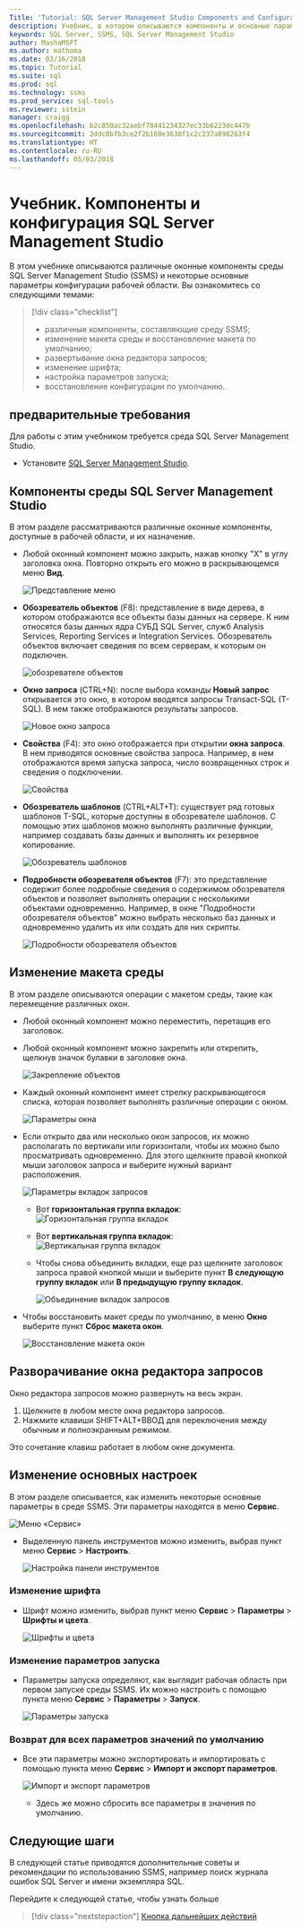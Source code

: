```yaml
---
Title: 'Tutorial: SQL Server Management Studio Components and Configuration'
description: Учебник, в котором описываются компоненты и основные параметры конфигурации среды SQL Server Management Studio.
keywords: SQL Server, SSMS, SQL Server Management Studio
author: MashaMSFT
ms.author: mathoma
ms.date: 03/16/2018
ms.topic: Tutorial
ms.suite: sql
ms.prod: sql
ms.technology: ssms
ms.prod_service: sql-tools
ms.reviewer: sstein
manager: craigg
ms.openlocfilehash: b2c850ac32aebf78441234327ec33b6223dc447b
ms.sourcegitcommit: 2ddc0bfb3ce2f2b160e3638f1c2c237a898263f4
ms.translationtype: HT
ms.contentlocale: ru-RU
ms.lasthandoff: 05/03/2018
---
```

# <a name="tutorial-sql-server-management-studio-components-and-configuration"></a>Учебник. Компоненты и конфигурация SQL Server Management Studio
В этом учебнике описываются различные оконные компоненты среды SQL Server Management Studio (SSMS) и некоторые основные параметры конфигурации рабочей области. Вы ознакомитесь со следующими темами: 

> [!div class="checklist"]
> * различные компоненты, составляющие среду SSMS;
> * изменение макета среды и восстановление макета по умолчанию;
> * развертывание окна редактора запросов;
> * изменение шрифта; 
> * настройка параметров запуска; 
> * восстановление конфигурации по умолчанию. 

## <a name="prerequisites"></a>предварительные требования
Для работы с этим учебником требуется среда SQL Server Management Studio.  

- Установите [SQL Server Management Studio](https://docs.microsoft.com/en-us/sql/ssms/download-sql-server-management-studio-ssms).

## <a name="sql-server-management-studio-components"></a>Компоненты среды SQL Server Management Studio
В этом разделе рассматриваются различные оконные компоненты, доступные в рабочей области, и их назначение. 

- Любой оконный компонент можно закрыть, нажав кнопку "X" в углу заголовка окна. Повторно открыть его можно в раскрывающемся меню **Вид**. 

    ![Представление меню](media/ssms-configuration/viewmenu.png)

- **Обозреватель объектов** (F8): представление в виде дерева, в котором отображаются все объекты базы данных на сервере. К ним относятся базы данных ядра СУБД SQL Server, служб Analysis Services, Reporting Services и Integration Services. Обозреватель объектов включает сведения по всем серверам, к которым он подключен. 
    
    ![обозревателе объектов](media/ssms-configuration/objectexplorer.png)
- **Окно запроса** (CTRL+N): после выбора команды **Новый запрос** открывается это окно, в котором вводятся запросы Transact-SQL (T-SQL). В нем также отображаются результаты запросов.
    
    ![Новое окно запроса](media/ssms-configuration/newquery.png)

- **Свойства** (F4): это окно отображается при открытии **окна запроса**. В нем приводятся основные свойства запроса. Например, в нем отображаются время запуска запроса, число возвращенных строк и сведения о подключении.  

    ![Свойства](media/ssms-configuration/properties.png)

- **Обозреватель шаблонов** (CTRL+ALT+T): существует ряд готовых шаблонов T-SQL, которые доступны в обозревателе шаблонов. С помощью этих шаблонов можно выполнять различные функции, например создавать базы данных и выполнять их резервное копирование. 

    ![Обозреватель шаблонов](media/ssms-configuration/templates.png)

- **Подробности обозревателя объектов** (F7): это представление содержит более подробные сведения о содержимом обозревателя объектов и позволяет выполнять операции с несколькими объектами одновременно. Например, в окне "Подробности обозревателя объектов" можно выбрать несколько баз данных и одновременно удалить их или создать для них скрипты. 

    ![Подробности обозревателя объектов](media/ssms-configuration/objectexplorerdetails.PNG) 
 

    

## <a name="change-the-environmental-layout"></a>Изменение макета среды 
В этом разделе описываются операции с макетом среды, такие как перемещение различных окон. 

-  Любой оконный компонент можно переместить, перетащив его заголовок. 
- Любой оконный компонент можно закрепить или открепить, щелкнув значок булавки в заголовке окна.
    
    ![Закрепление объектов](media/ssms-configuration/pushpin.png)

- Каждый оконный компонент имеет стрелку раскрывающегося списка, которая позволяет выполнять различные операции с окном. 

    ![Параметры окна](media/ssms-configuration/windowoptions.png)

- Если открыто два или несколько окон запросов, их можно располагать по вертикали или горизонтали, чтобы их можно было просматривать одновременно. Для этого щелкните правой кнопкой мыши заголовок запроса и выберите нужный вариант расположения. 
 
    ![Параметры вкладок запросов](media/ssms-configuration/querytabbedoptions.png)

    - Вот **горизонтальная группа вкладок**: ![Горизонтальная группа вкладок](media/ssms-configuration/horizontaltab.png)     
    
    - Вот **вертикальная группа вкладок**:  
        ![Вертикальная группа вкладок](media/ssms-configuration/verticaltabgroup.png)
        

    - Чтобы снова объединить вкладки, еще раз щелкните заголовок запроса правой кнопкой мыши и выберите пункт **В следующую группу вкладок** или **В предыдущую группу вкладок**.
    
        ![Объединение вкладок запросов](media/ssms-configuration/mergetabgroups.png)

- Чтобы восстановить макет среды по умолчанию, в меню **Окно** выберите пункт **Сброс макета окон**.
 
    ![Восстановление макета окон](media/ssms-configuration/resetwindowlayout.png)
    
## <a name="maximize-query-editor"></a>Разворачивание окна редактора запросов
Окно редактора запросов можно развернуть на весь экран.

1. Щелкните в любом месте окна редактора запросов.
2. Нажмите клавиши SHIFT+ALT+ВВОД для переключения между обычным и полноэкранным режимом. 

Это сочетание клавиш работает в любом окне документа. 



## <a name="change-basic-settings"></a>Изменение основных настроек
В этом разделе описывается, как изменить некоторые основные параметры в среде SSMS. Эти параметры находятся в меню **Сервис**.

  ![Меню «Сервис»](media/ssms-configuration/tools.png)


- Выделенную панель инструментов можно изменить, выбрав пункт меню **Сервис** > **Настроить**.

    ![Настройка панели инструментов](media/ssms-configuration/toolbar.png)

### <a name="change-the-font"></a>Изменение шрифта
- Шрифт можно изменить, выбрав пункт меню **Сервис** > **Параметры** > **Шрифты и цвета**.

     ![Шрифты и цвета](media/ssms-configuration/fontsandcolors.png)

### <a name="change-the-startup-options"></a>Изменение параметров запуска
- Параметры запуска определяют, как выглядит рабочая область при первом запуске среды SSMS. Их можно настроить с помощью пункта меню **Сервис** > **Параметры** > **Запуск**.
 
    ![Параметры запуска](media/ssms-configuration/startup.png)

### <a name="reset-settings-to-default"></a>Возврат для всех параметров значений по умолчанию
- Все эти параметры можно экспортировать и импортировать с помощью пункта меню **Сервис** > **Импорт и экспорт параметров**. 

    ![Импорт и экспорт параметров](media/ssms-configuration/settings.png)
    - Здесь же можно сбросить все параметры в значения по умолчанию. 


## <a name="next-steps"></a>Следующие шаги
В следующей статье приводятся дополнительные советы и рекомендации по использованию SSMS, например поиск журнала ошибок SQL Server и имени экземпляра SQL. 

Перейдите к следующей статье, чтобы узнать больше
> [!div class="nextstepaction"]
> [Кнопка дальнейших действий](ssms-tricks.md)
 
 




